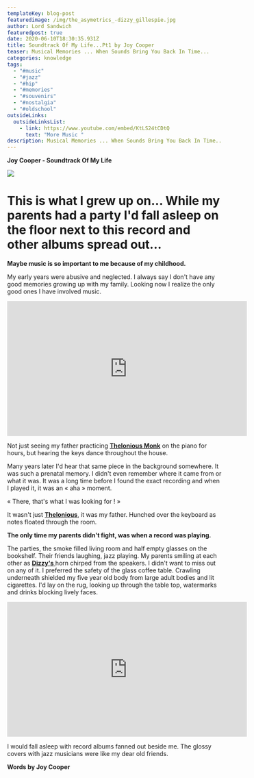 ```yaml
---
templateKey: blog-post
featuredimage: /img/the_asymetrics_-dizzy_gillespie.jpg
author: Lord Sandwich
featuredpost: true
date: 2020-06-10T18:30:35.931Z
title: Soundtrack Of My Life...Pt1 by Joy Cooper
teaser: Musical Memories ... When Sounds Bring You Back In Time...
categories: knowledge
tags:
  - "#music"
  - "#jazz"
  - "#hip"
  - "#memories"
  - "#souvenirs"
  - "#nostalgia"
  - "#oldschool"
outsideLinks:
  outsideLinksList:
    - link: https://www.youtube.com/embed/KtLS24tCDtQ
      text: "More Music "
description: Musical Memories ... When Sounds Bring You Back In Time...
---
```

**Joy Cooper - Soundtrack Of My Life**

![](/img/the_asymetrics_-dizzy_gillespie.jpg)

# This is what I grew up on... While my parents had a party I'd fall asleep on the floor next to this record and other albums spread out...

**Maybe music is so important to me because of my childhood.** 

My early years were abusive and neglected. I always say I don't have any good memories growing up with my family. Looking now I realize the only good ones I have involved music.

<iframe width="560" height="315" src="https://www.youtube.com/embed/J4NeSnsY39Q" frameborder="0" allow="accelerometer; autoplay; encrypted-media; gyroscope; picture-in-picture" allowfullscreen></iframe>

Not just seeing my father practicing **[Thelonious Monk](<https://en.wikipedia.org/wiki/Thelonious_Monk)>)** on the piano for hours, but hearing the keys dance throughout the house.

Many years later I'd hear that same piece in the background somewhere. It was such a prenatal memory. I didn't even remember where it came from or what it was. It was a long time before I found the exact recording and when I played it, it was an « aha » moment.

« There, that's what I was looking for ! »

It wasn't just **[Thelonious](https://www.youtube.com/watch?v=XjJYeCYO-hA)**, it was my father. Hunched over the keyboard as notes floated through the room.

**The only time my parents didn't fight, was when a record was playing.**

The parties, the smoke filled living room and half empty glasses on the bookshelf. Their friends laughing, jazz playing. My parents smiling at each other as [**Dizzy's** ](<https://en.wikipedia.org/wiki/Dizzy_Gillespie)>) horn chirped from the speakers. I didn't want to miss out on any of it. I preferred the safety of the glass coffee table. Crawling underneath shielded my five year old body from large adult bodies and lit cigarettes. I'd lay on the rug, looking up through the table top, watermarks and drinks blocking lively faces.

<iframe width="560" height="315" src="https://www.youtube.com/embed/gg1Wl-NmzWg" frameborder="0" allow="accelerometer; autoplay; encrypted-media; gyroscope; picture-in-picture" allowfullscreen></iframe>

I would fall asleep with record albums fanned out beside me. The glossy covers with jazz musicians were like my dear old friends.

**Words by Joy Cooper**